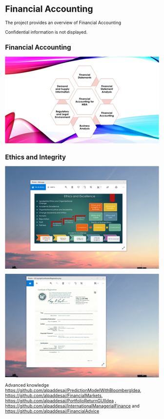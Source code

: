 # Financial Accounting

The project provides an overview of Financial Accounting

Confidential information is not displayed. 

## Financial Accounting
![image](FinancialAccounting.jpg)

## Ethics and Integrity
![image](EthicsandExcellence.png)

![image](USCopyrightCertificate.png)

Advanced knowledge https://github.com/alpaddesai/PredictionModelWithBloombergIdea, https://github.com/alpaddesai/FinancialMarkets,  https://github.com/alpaddesai/PortfolioReturnGUIIdea ,  https://github.com/alpaddesai/InternationalManagerialFinance and https://github.com/alpaddesai/FinancialAdvice

